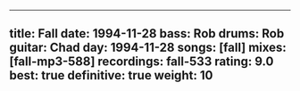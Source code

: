 
---
title: Fall
date: 1994-11-28
bass:	Rob
drums:	Rob
guitar:	Chad
day: 1994-11-28
songs: [fall]
mixes: [fall-mp3-588]
recordings: fall-533
rating: 9.0
best: true
definitive: true
weight: 10
---
